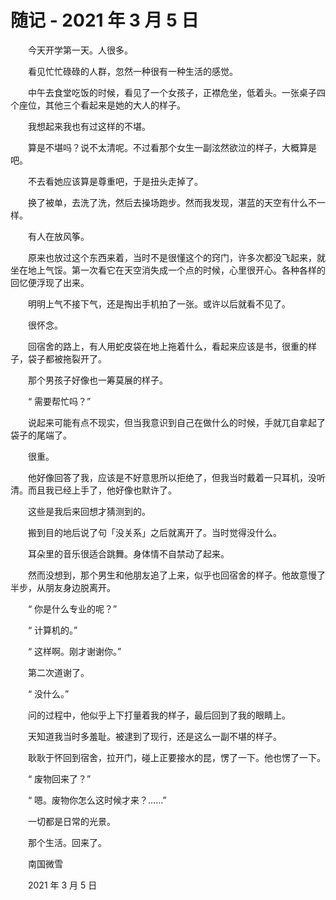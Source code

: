 # 随记 - 2021 年 3 月 5 日

　　今天开学第一天。人很多。

　　看见忙忙碌碌的人群，忽然一种很有一种生活的感觉。

　　中午去食堂吃饭的时候，看见了一个女孩子，正襟危坐，低着头。一张桌子四个座位，其他三个看起来是她的大人的样子。

　　我想起来我也有过这样的不堪。

　　算是不堪吗？说不太清呢。不过看那个女生一副泫然欲泣的样子，大概算是吧。

　　不去看她应该算是尊重吧，于是扭头走掉了。

　　换了被单，去洗了洗，然后去操场跑步。然而我发现，湛蓝的天空有什么不一样。

　　有人在放风筝。

　　原来也放过这个东西来着，当时不是很懂这个的窍门，许多次都没飞起来，就坐在地上气馁。第一次看它在天空消失成一个点的时候，心里很开心。各种各样的回忆便浮现了出来。

　　明明上气不接下气，还是掏出手机拍了一张。或许以后就看不见了。

　　很怀念。

　　回宿舍的路上，有人用蛇皮袋在地上拖着什么，看起来应该是书，很重的样子，袋子都被拖裂开了。

　　那个男孩子好像也一筹莫展的样子。

　　“ 需要帮忙吗？”

　　说起来可能有点不现实，但当我意识到自己在做什么的时候，手就兀自拿起了袋子的尾端了。

　　很重。

　　他好像回答了我，应该是不好意思所以拒绝了，但我当时戴着一只耳机，没听清。而且我已经上手了，他好像也默许了。

　　这些是我后来回想才猜测到的。

　　搬到目的地后说了句「没关系」之后就离开了。当时觉得没什么。

　　耳朵里的音乐很适合跳舞。身体情不自禁动了起来。

　　然而没想到，那个男生和他朋友追了上来，似乎也回宿舍的样子。他故意慢了半步，从朋友身边脱离开。

　　“ 你是什么专业的呢？”

　　“ 计算机的。”

　　“ 这样啊。刚才谢谢你。”

　　第二次道谢了。

　　“ 没什么。”

　　问的过程中，他似乎上下打量着我的样子，最后回到了我的眼睛上。

　　天知道我当时多羞耻。被逮到了现行，还是这么一副不堪的样子。

　　耿耿于怀回到宿舍，拉开门，碰上正要接水的昆，愣了一下。他也愣了一下。

　　“ 废物回来了？”

　　“ 嗯。废物你怎么这时候才来？……”

　　一切都是日常的光景。

　　那个生活。回来了。


　　南国微雪

　　2021 年 3 月 5 日

